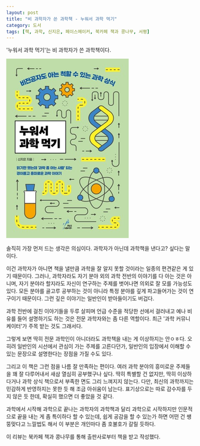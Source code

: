 ```yaml
---
layout: post
title: "비 과학자가 쓴 과학책 - 누워서 과학 먹기"
category: 도서
tags: [책, 과학, 신지은, 페이스메이커, 북카페 책과 콩나무, 서평]
---
```


'누워서 과학 먹기'는
비 과학자가 쓴 과학책이다.

![표지](/images/a-piece-of-science-book-h480.jpg)

솔직히 가장 먼저 드는 생각은 의심이다.
과학자가 아닌데 과학책을 낸다고? 싶다는 말이다.

이건 과학자가 아니면 책을 낼만큼 과학을 잘 알지 못할 것이라는 일종의 편견같은 게 있기 때문이다.
그러나, 과학자라도 자기 분야 외의 과학 전반의 이야기를 다 아는 것은 아니며,
자기 분야라 할지라도 자신이 연구하는 주제를 벗어나면 의외로 잘 모를 가능성도 있다.
모든 분야를 골고루 공부하는 것이 아니라 특정 분야를 깊게 파고들어가는 것이 연구이기 때문이다.
그런 깊은 이야기는 일반인이 받아들이기도 버겁다.

과학 전반에 걸친 이야기들을 두루 살피며
언급 수준을 적당한 선에서 걸러내고
예나 비유를 들어 설명하기도 하는 것은 전문 과학자와는 좀 다른 역할이다.
최근 '과학 커뮤니케이터'가 주목 받는 것도 그래서다.

그렇게 보면 딱히 전문 과학인이 아니더라도 과학책을 내는 게 이상하지는 안ㅇㅎ다.
오히려 일반인의 시선에서 관심이 가는 주제를 고른다던가,
일반인의 입장에서 이해할 수 있는 문장으로 설명한다는 장점을 가질 수도 있다.

그리고 이 책은 그런 점을 나름 잘 만족하는 편이다.
여러 과학 분야의 흥미로운 주제들을 꽤 잘 다루어내서 새삼 열심히 공부했구나 싶다.
딱히 특별할 건 없지만, 딱히 이상하다거나 과학 상식 책으로서 부족한 면도 그리 느껴지지 않는다.
다만, 최신의 과학까지는 민감하게 반영하지는 못한 듯 해 조금 아쉬움이 남는다.
표기상으로는 따로 감수자를 두지 않은 듯 한데, 확실히 했으면 더 좋았을 것 같다.

<!--
예를들어, 아침형 인간에 관한 얘기가 그렇다.
아침형 인간과 저녁형 인간은 유전자로 결정된다는게 주류 의견이다.
그런데 책에서는 마치 그저 습관에 의한 것인 것처럼 말한다.
유전자 결정이 사실로 받아들여지기 시작한게 이미 십수년 전부터라는 걸 생각하면...
-->

과학에서 시작해 과학으로 끝나는 과학자의 과학책과 달리
과학으로 시작하지만 인문적으로 끝을 내는 게 좀 특이하다 할 수 있는데,
쉽게 공감을 할 수 있는가 하면 어떤 건 쌩뚱맞다고 느낄법도 해서
이 부분은 개인마다 좀 호불호가 갈릴 듯하다.



<div class="im im-info">
이 리뷰는 북카페 책과 콩나무를 통해 출판사로부터 책을 받고 작성했다.
</div>
